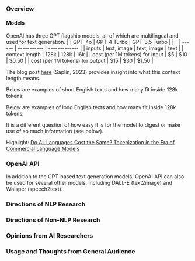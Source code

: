 ### Overview
#### Models
OpenAI has three GPT flagship models, all of which are multilingual and used for text generation.
| | GPT-4o | GPT-4 Turbo | GPT-3.5 Turbo |
| - | ------ | ----------- | ------------- |
| inputs | text, image | text, image | text |
| context length | 128k | 128k | 16k |
| cost (per 1M tokens) for input | $5 | $10 | $0.50 |
| cost (per 1M tokens) for output | $15 | $30 | $1.50 |

The blog post [here](https://dev.to/maximsaplin/gpt-4-128k-context-it-is-not-big-enough-1h02) (Saplin, 2023) provides insight into what this context length means.

Below are examples of short English texts and how many fit inside 128k tokens:

Below are examples of long English texts and how many fit inside 128k tokens:

It is a different question of how easy it is for the model to digest or make use of so much information (see below).

Highlight: [Do All Languages Cost the Same? Tokenization in the Era of Commercial Language Models](https://arxiv.org/pdf/2305.13707)


### OpenAI API
In addition to the GPT-based text generation models, OpenAI API can also be used for several other models, including DALL-E (text2image) and Whisper (speech2text).

### Directions of NLP Research


### Directions of Non-NLP Research


### Opinions from AI Researchers


### Usage and Thoughts from General Audience


